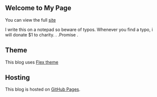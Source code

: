 ## Welcome to My Page

You can view the full [site](https://yang2lalang.github.io/) 

I write this on a notepad so beware of typos. Whenever you find a typo, i will donate $1 to charity. . .Promise .

## Theme

This blog uses [Flex theme](https://github.com/alexandrevicenzi/Flex)

## Hosting

This blog is hosted on [GitHub Pages](https://pages.github.com/).
